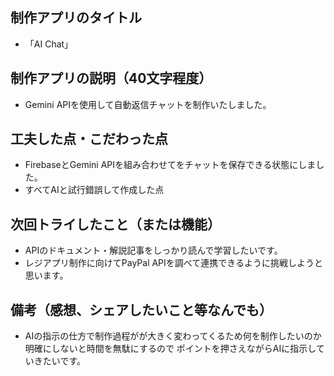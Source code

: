 ## 制作アプリのタイトル
-  「AI Chat」
## 制作アプリの説明（40文字程度）
- Gemini APIを使用して自動返信チャットを制作いたしました。
## 工夫した点・こだわった点
- FirebaseとGemini APIを組み合わせてをチャットを保存できる状態にしました。
- すべてAIと試行錯誤して作成した点
## 次回トライしたこと（または機能）
- APIのドキュメント・解説記事をしっかり読んで学習したいです。
- レジアプリ制作に向けてPayPal APIを調べて連携できるように挑戦しようと思います。
## 備考（感想、シェアしたいこと等なんでも）
- AIの指示の仕方で制作過程がが大きく変わってくるため何を制作したいのか明確にしないと時間を無駄にするので
  ポイントを押さえながらAIに指示していきたいです。
 

